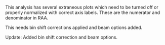 This analysis has several extraneous plots which need to be turned off or properly normalized with correct axis labels.  These are the numerator and denominator in RAA.

This needs bin shift corrections applied and beam options added.

Update: Added bin shift correction and beam options.
